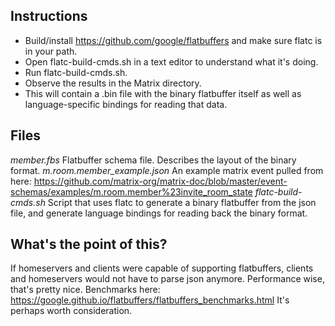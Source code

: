 ## Instructions

* Build/install https://github.com/google/flatbuffers and make sure flatc is in your path.
* Open flatc-build-cmds.sh in a text editor to understand what it's doing.
* Run flatc-build-cmds.sh.
* Observe the results in the Matrix directory.
* This will contain a .bin file with the binary flatbuffer itself as well as language-specific bindings for reading that data.

## Files
*member.fbs* Flatbuffer schema file. Describes the layout of the binary format.
*m.room.member_example.json* An example matrix event pulled from here:
https://github.com/matrix-org/matrix-doc/blob/master/event-schemas/examples/m.room.member%23invite_room_state
*flatc-build-cmds.sh* Script that uses flatc to generate a binary flatbuffer from the json file, and generate language bindings for reading
back the binary format.

## What's the point of this?
If homeservers and clients were capable of supporting flatbuffers, clients and homeservers would not have to parse json anymore.
Performance wise, that's pretty nice. Benchmarks here:
https://google.github.io/flatbuffers/flatbuffers_benchmarks.html
It's perhaps worth consideration.
